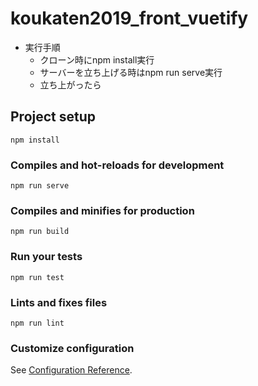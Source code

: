 # koukaten2019_front_vuetify

* 実行手順
    * クローン時にnpm install実行
    * サーバーを立ち上げる時はnpm run serve実行
    * 立ち上がったら

## Project setup
```
npm install
```

### Compiles and hot-reloads for development
```
npm run serve
```

### Compiles and minifies for production
```
npm run build
```

### Run your tests
```
npm run test
```

### Lints and fixes files
```
npm run lint
```

### Customize configuration
See [Configuration Reference](https://cli.vuejs.org/config/).
